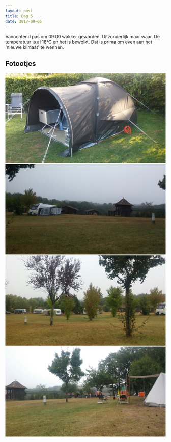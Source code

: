 ```yaml
---
layout: post
title: Dag 5
date: 2017-09-05
---
```


Vanochtend pas om 09.00 wakker geworden. Uitzonderlijk maar waar. De temperatuur is al 18°C en het is bewolkt. Dat is prima om even aan het 'nieuwe klimaat' te wennen.<br>

## Fotootjes
![De tent staat.](https://github.com/Prudento-NL/2017-09-frankrijk/blob/master/images/dag1.jpg?raw=true)
![Camping Laborde 1.](/images/dag5a.jpg)
![Camping Laborde 2.](https://github.com/Prudento-NL/2017-09-frankrijk/blob/master/images/dag5b.jpg?raw=true)
![Camping Laborde 3.](https://github.com/Prudento-NL/2017-09-frankrijk/blob/master/images/dag5c.jpg?raw=true)